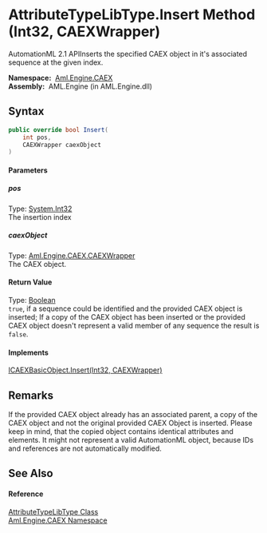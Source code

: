 AttributeTypeLibType.Insert Method (Int32, CAEXWrapper)
=======================================================
AutomationML 2.1 APIInserts the specified CAEX object in it's associated sequence at the given index.

  **Namespace:**  [Aml.Engine.CAEX][1]  
  **Assembly:**  AML.Engine (in AML.Engine.dll)

Syntax
------

```csharp
public override bool Insert(
	int pos,
	CAEXWrapper caexObject
)
```

#### Parameters

##### *pos*
Type: [System.Int32][2]  
The insertion index

##### *caexObject*
Type: [Aml.Engine.CAEX.CAEXWrapper][3]  
The CAEX object.

#### Return Value
Type: [Boolean][4]  
`true`, if a sequence could be identified and the provided CAEX object is inserted; If a copy of the CAEX object has been inserted or the provided CAEX object doesn't represent a valid member of any sequence the result is `false`. 
#### Implements
[ICAEXBasicObject.Insert(Int32, CAEXWrapper)][5]  


Remarks
-------
 If the provided CAEX object already has an associated parent, a copy of the CAEX object and not the original provided CAEX Object is inserted. Please keep in mind, that the copied object contains identical attributes and elements. It might not represent a valid AutomationML object, because IDs and references are not automatically modified. 

See Also
--------

#### Reference
[AttributeTypeLibType Class][6]  
[Aml.Engine.CAEX Namespace][1]  

[1]: ../README.md
[2]: https://docs.microsoft.com/dotnet/api/system.int32
[3]: ../CAEXWrapper/README.md
[4]: https://docs.microsoft.com/dotnet/api/system.boolean
[5]: ../ICAEXBasicObject/Insert_1.md
[6]: README.md
[7]: https://www.automationml.org
[8]: ../../icons/logoShade.png